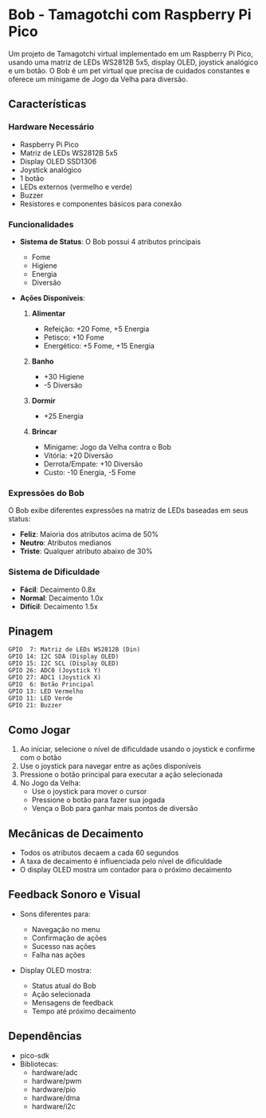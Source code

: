 # Bob - Tamagotchi com Raspberry Pi Pico

Um projeto de Tamagotchi virtual implementado em um Raspberry Pi Pico, usando uma matriz de LEDs WS2812B 5x5, display OLED, joystick analógico e um botão. O Bob é um pet virtual que precisa de cuidados constantes e oferece um minigame de Jogo da Velha para diversão.

## Características

### Hardware Necessário
- Raspberry Pi Pico
- Matriz de LEDs WS2812B 5x5
- Display OLED SSD1306
- Joystick analógico
- 1 botão
- LEDs externos (vermelho e verde)
- Buzzer
- Resistores e componentes básicos para conexão

### Funcionalidades
- **Sistema de Status**: O Bob possui 4 atributos principais
  - Fome
  - Higiene
  - Energia
  - Diversão

- **Ações Disponíveis**:
  1. **Alimentar**
     - Refeição: +20 Fome, +5 Energia
     - Petisco: +10 Fome
     - Energético: +5 Fome, +15 Energia

  2. **Banho**
     - +30 Higiene
     - -5 Diversão

  3. **Dormir**
     - +25 Energia

  4. **Brincar**
     - Minigame: Jogo da Velha contra o Bob
     - Vitória: +20 Diversão
     - Derrota/Empate: +10 Diversão
     - Custo: -10 Energia, -5 Fome

### Expressões do Bob
O Bob exibe diferentes expressões na matriz de LEDs baseadas em seus status:
- **Feliz**: Maioria dos atributos acima de 50%
- **Neutro**: Atributos medianos
- **Triste**: Qualquer atributo abaixo de 30%

### Sistema de Dificuldade
- **Fácil**: Decaimento 0.8x
- **Normal**: Decaimento 1.0x
- **Difícil**: Decaimento 1.5x

## Pinagem

```
GPIO  7: Matriz de LEDs WS2812B (Din)
GPIO 14: I2C SDA (Display OLED)
GPIO 15: I2C SCL (Display OLED)
GPIO 26: ADC0 (Joystick Y)
GPIO 27: ADC1 (Joystick X)
GPIO  6: Botão Principal
GPIO 13: LED Vermelho
GPIO 11: LED Verde
GPIO 21: Buzzer
```

## Como Jogar

1. Ao iniciar, selecione o nível de dificuldade usando o joystick e confirme com o botão
2. Use o joystick para navegar entre as ações disponíveis
3. Pressione o botão principal para executar a ação selecionada
4. No Jogo da Velha:
   - Use o joystick para mover o cursor
   - Pressione o botão para fazer sua jogada
   - Vença o Bob para ganhar mais pontos de diversão

## Mecânicas de Decaimento

- Todos os atributos decaem a cada 60 segundos
- A taxa de decaimento é influenciada pelo nível de dificuldade
- O display OLED mostra um contador para o próximo decaimento

## Feedback Sonoro e Visual

- Sons diferentes para:
  - Navegação no menu
  - Confirmação de ações
  - Sucesso nas ações
  - Falha nas ações

- Display OLED mostra:
  - Status atual do Bob
  - Ação selecionada
  - Mensagens de feedback
  - Tempo até próximo decaimento

## Dependências

- pico-sdk
- Bibliotecas:
  - hardware/adc
  - hardware/pwm
  - hardware/pio
  - hardware/dma
  - hardware/i2c



